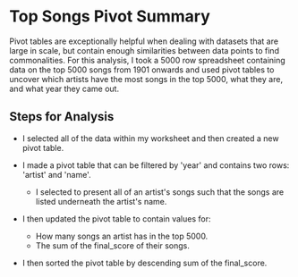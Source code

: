 # Top Songs Pivot Summary

Pivot tables are exceptionally helpful when dealing with datasets that are large in scale, but contain enough similarities between data points to find commonalities. For this analysis, I took a 5000 row spreadsheet containing data on the top 5000 songs from 1901 onwards and used pivot tables to uncover which artists have the most songs in the top 5000, what they are, and what year they came out.

## Steps for Analysis

* I selected all of the data within my worksheet and then created a new pivot table.

* I made a pivot table that can be filtered by 'year' and contains two rows: 'artist' and 'name'.

  * I selected to present all of an artist's songs such that the songs are listed underneath the artist's name.

* I then updated the pivot table to contain values for:

  * How many songs an artist has in the top 5000.
  * The sum of the final_score of their songs.

*  I then sorted the pivot table by descending sum of the final_score.
